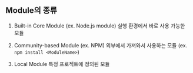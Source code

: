 ## Module의 종류

1. Built-in Core Module (ex. Node.js module)
   실행 환경에서 바로 사용 가능한 모듈

2. Community-based Module (ex. NPM)
   외부에서 가져와서 사용하는 모듈 (ex. `npm install <ModuleName>`)

3. Local Module
   특정 프로젝트에 정의된 모듈
